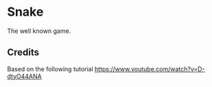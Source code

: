 # Snake

The well known game. 

## Credits

Based on the following tutorial https://www.youtube.com/watch?v=D-dtyO44ANA
